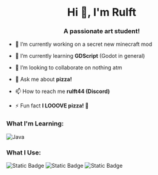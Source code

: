 <h1 align="center">Hi 👋, I'm Rulft</h1>
<h3 align="center">A passionate art student!</h3>

- 🔭 I’m currently working on a secret new minecraft mod

- 🌱 I’m currently learning **GDScript** (Godot in general)

- 👯 I’m looking to collaborate on nothing atm

- 💬 Ask me about **pizza!**

- 📫 How to reach me **rulft44 (Discord)**

- ⚡ Fun fact **I LOOOVE pizza! 🍕**



<h3 align="left">What I'm Learning:</h3>
<p align="left"> 

![Java](https://img.shields.io/badge/java-%23ED8B00.svg?style=for-the-badge&logo=openjdk&logoColor=white)

<h3 align="left">What I Use:</h3>
<p align="left"> 

![Static Badge](https://img.shields.io/badge/Blockbench-%231E93D9?style=for-the-badge&logo=blockbench&logoColor=white)
![Static Badge](https://img.shields.io/badge/Aseprite-FFFFFF?style=for-the-badge&logo=aseprite&logoColor=%23655561&color=white)
![Static Badge](https://img.shields.io/badge/IntelliJ%20IDEA-black?style=for-the-badge&logo=intellijidea)


